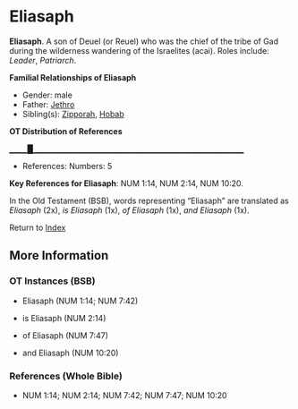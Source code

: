 # Eliasaph
**Eliasaph**. 
A son of Deuel (or Reuel) who was the chief of the tribe of Gad during the wilderness wandering of the Israelites (acai). 
Roles include: 
_Leader_, _Patriarch_. 




**Familial Relationships of Eliasaph**


* Gender: male
* Father: [Jethro](Jethro.md)
* Sibling(s): [Zipporah](Zipporah.md), [Hobab](Hobab.md)


**OT Distribution of References**

▁▁▁█▁▁▁▁▁▁▁▁▁▁▁▁▁▁▁▁▁▁▁▁▁▁▁▁▁▁▁▁▁▁▁▁▁▁▁
* References: Numbers: 5



**Key References for Eliasaph**: 
NUM 1:14, NUM 2:14, NUM 10:20. 


In the Old Testament (BSB), words representing “Eliasaph” are translated as 
*Eliasaph* (2x), *is Eliasaph* (1x), *of Eliasaph* (1x), *and Eliasaph* (1x). 




Return to [Index](00-Index.md)

## More Information

### OT Instances (BSB)

* Eliasaph (NUM 1:14; NUM 7:42)

* is Eliasaph (NUM 2:14)

* of Eliasaph (NUM 7:47)

* and Eliasaph (NUM 10:20)



### References (Whole Bible)

* NUM 1:14; NUM 2:14; NUM 7:42; NUM 7:47; NUM 10:20



